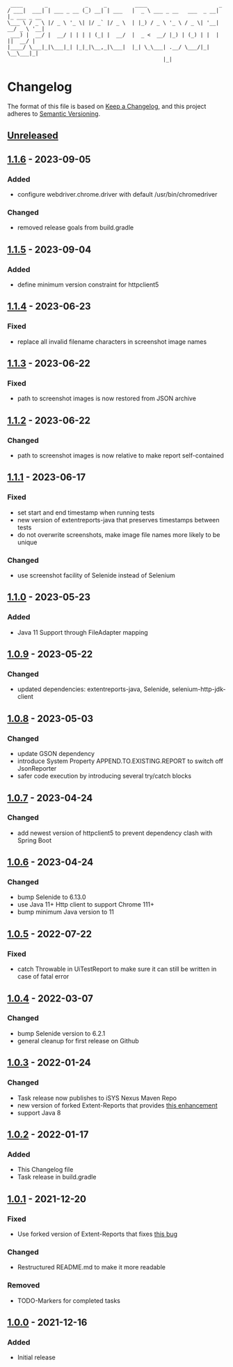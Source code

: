      ____       _            _     _         ____                       _            
    / ___|  ___| | ___ _ __ (_) __| | ___   |  _ \ ___ _ __   ___  _ __| |_ ___ _ __ 
    \___ \ / _ \ |/ _ \ '_ \| |/ _` |/ _ \  | |_) / _ \ '_ \ / _ \| '__| __/ _ \ '__|
     ___) |  __/ |  __/ | | | | (_| |  __/  |  _ <  __/ |_) | (_) | |  | ||  __/ |   
    |____/ \___|_|\___|_| |_|_|\__,_|\___|  |_| \_\___| .__/ \___/|_|   \__\___|_|   
                                                      |_|                            
# Changelog

The format of this file is based on [Keep a Changelog](https://keepachangelog.com/en/1.0.0/), and this project adheres to [Semantic Versioning](https://semver.org/spec/v2.0.0.html).


## [Unreleased]


## [1.1.6] - 2023-09-05

### Added
- configure webdriver.chrome.driver with default /usr/bin/chromedriver

### Changed
- removed release goals from build.gradle


## [1.1.5] - 2023-09-04

### Added
- define minimum version constraint for httpclient5


## [1.1.4] - 2023-06-23

### Fixed
- replace all invalid filename characters in screenshot image names


## [1.1.3] - 2023-06-22

### Fixed
- path to screenshot images is now restored from JSON archive


## [1.1.2] - 2023-06-22

### Changed
- path to screenshot images is now relative to make report self-contained


## [1.1.1] - 2023-06-17

### Fixed
- set start and end timestamp when running tests
- new version of extentreports-java that preserves timestamps between tests
- do not overwrite screenshots, make image file names more likely to be unique

### Changed
- use screenshot facility of Selenide instead of Selenium


## [1.1.0] - 2023-05-23

### Added
- Java 11 Support through FileAdapter mapping


## [1.0.9] - 2023-05-22

### Changed
- updated dependencies: extentreports-java, Selenide, selenium-http-jdk-client


## [1.0.8] - 2023-05-03

### Changed
- update GSON dependency
- introduce System Property APPEND.TO.EXISTING.REPORT to switch off JsonReporter
- safer code execution by introducing several try/catch blocks


## [1.0.7] - 2023-04-24

### Changed
- add newest version of httpclient5 to prevent dependency clash with Spring Boot


## [1.0.6] - 2023-04-24

### Changed
- bump Selenide to 6.13.0
- use Java 11+ Http client to support Chrome 111+
- bump minimum Java version to 11


## [1.0.5] - 2022-07-22

###  Fixed
- catch Throwable in UiTestReport to make sure it can still be written in case of fatal error


## [1.0.4] - 2022-03-07

### Changed
- bump Selenide version to 6.2.1
- general cleanup for first release on Github


## [1.0.3] - 2022-01-24

### Changed
- Task release now publishes to iSYS Nexus Maven Repo
- new version of forked Extent-Reports that provides [this enhancement](https://github.com/extent-framework/extentreports-java/issues/329)
- support Java 8


## [1.0.2] - 2022-01-17

### Added
- This Changelog file
- Task release in build.gradle


## [1.0.1] - 2021-12-20

### Fixed
- Use forked version of Extent-Reports that fixes [this bug](https://github.com/extent-framework/extentreports-java/issues/333)

### Changed
- Restructured README.md to make it more readable

### Removed
- TODO-Markers for completed tasks


## [1.0.0] - 2021-12-16

### Added
- Initial release


[unreleased]: https://gitlab.isys.de/ulrichmayring/selenide-reporter/-/compare/1.1.6...main?from_project_id=143
[1.1.6]: https://gitlab.isys.de/ulrichmayring/selenide-reporter/-/compare/1.1.5...1.1.6?from_project_id=143
[1.1.5]: https://gitlab.isys.de/ulrichmayring/selenide-reporter/-/compare/1.1.4...1.1.5?from_project_id=143
[1.1.4]: https://gitlab.isys.de/ulrichmayring/selenide-reporter/-/compare/1.1.3...1.1.4?from_project_id=143
[1.1.3]: https://gitlab.isys.de/ulrichmayring/selenide-reporter/-/compare/1.1.2...1.1.3?from_project_id=143
[1.1.2]: https://gitlab.isys.de/ulrichmayring/selenide-reporter/-/compare/1.1.1...1.1.2?from_project_id=143
[1.1.1]: https://gitlab.isys.de/ulrichmayring/selenide-reporter/-/compare/1.1.0...1.1.1?from_project_id=143
[1.1.0]: https://gitlab.isys.de/ulrichmayring/selenide-reporter/-/compare/1.0.9...1.1.0?from_project_id=143
[1.0.9]: https://gitlab.isys.de/ulrichmayring/selenide-reporter/-/compare/1.0.8...1.0.9?from_project_id=143
[1.0.8]: https://gitlab.isys.de/ulrichmayring/selenide-reporter/-/compare/1.0.7...1.0.8?from_project_id=143
[1.0.7]: https://gitlab.isys.de/ulrichmayring/selenide-reporter/-/compare/1.0.6...1.0.7?from_project_id=143
[1.0.6]: https://gitlab.isys.de/ulrichmayring/selenide-reporter/-/compare/1.0.5...1.0.6?from_project_id=143
[1.0.5]: https://gitlab.isys.de/ulrichmayring/selenide-reporter/-/compare/1.0.4...1.0.5?from_project_id=143
[1.0.4]: https://gitlab.isys.de/ulrichmayring/selenide-reporter/-/compare/1.0.3...1.0.4?from_project_id=143
[1.0.3]: https://gitlab.isys.de/ulrichmayring/selenide-reporter/-/compare/1.0.2...1.0.3?from_project_id=143
[1.0.2]: https://gitlab.isys.de/ulrichmayring/selenide-reporter/-/compare/1.0.1...1.0.2?from_project_id=143
[1.0.1]: https://gitlab.isys.de/ulrichmayring/selenide-reporter/-/compare/1.0.0...1.0.1?from_project_id=143
[1.0.0]: https://gitlab.isys.de/ulrichmayring/selenide-reporter/-/tags/1.0.0
